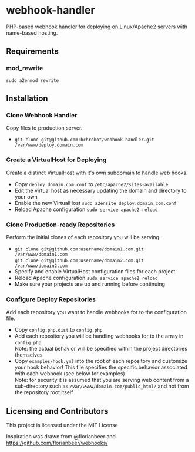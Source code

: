 webhook-handler
===============

PHP-based webhook handler for deploying on Linux/Apache2 servers with name-based hosting.

## Requirements

### mod_rewrite
`sudo a2enmod rewrite`


## Installation

### Clone Webhook Handler
Copy files to production server.
* `git clone git@github.com:bchrobot/webhook-handler.git /var/www/deploy.domain.com`

### Create a VirtualHost for Deploying
Create a distinct VirtualHost with it's own subdomain to handle web hooks.
* Copy `deploy.domain.com.conf` to `/etc/apache2/sites-available`
* Edit the virtual host as necessary updating the domain and directory to your own
* Enable the new VirtualHost `sudo a2ensite deploy.domain.com.conf`
* Reload Apache configuration `sudo service apache2 reload`

### Clone Production-ready Repositories
Perform the initial clones of each repository you will be serving.
* `git clone git@github.com:username/domain1.com.git /var/www/domain1.com`  
  `git clone git@github.com:username/domain2.com.git /var/www/domain2.com`
* Specify and enable VirtualHost configuration files for each project
* Reload Apache configuration `sudo service apache2 reload`
* Make sure your projects are up and running before continuing

### Configure Deploy Repositories
Add each repository you want to handle webhooks for to the configuration file.
* Copy `config.php.dist` to `config.php`
* Add each repository you will be handling webhooks for to the array in `config.php`   
  Note: the actual behavior will be specified within the project directories themselves
* Copy `examples/hook.yml` into the root of each repository and customize your hook behavior! This file specifies the specific behavior associated with each webhook (see below for examples)  
  Note: for security it is assumed that you are serving web content from a sub-directory such as `/var/wwww/domain.com/public_html/` and not from the repository root itself


## Licensing and Contributors

This project is licensed under the MIT License

Inspiration was drawn from @florianbeer and https://github.com/florianbeer/webhooks/
